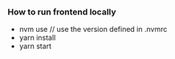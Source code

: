 ### How to run frontend locally

- nvm use // use the version defined in .nvmrc
- yarn install
- yarn start
